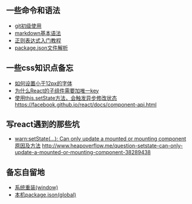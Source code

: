 ## 一些命令和语法
>
* [git初级使用](https://github.com/jsCoder-yy/memo-center/issues/1)
* [markdown基本语法](http://www.appinn.com/markdown/)
* [正则表达式入门教程](http://deerchao.net/tutorials/regex/regex.htm#mission)
* [package.json文件解析](http://javascript.ruanyifeng.com/nodejs/packagejson.html)

## 一些css知识点备忘
>
* [如何设置小于12px的字体](http://www.w3ci.com/front/xHTMLCSS/34.html)
* [为什么React的子组件需要加唯一key](http://www.anleb.com/13)
* [使用this.setState方法，会触发异步修改状态](https://segmentfault.com/q/1010000002958584)
https://facebook.github.io/react/docs/component-api.html

## 写react遇到的那些坑
>
* [warn:setState(…): Can only update a mounted or mounting component原因及方法](http://bbs.reactnative.cn/topic/147/navigator-%E5%88%87%E6%8D%A2%E7%89%B9%E5%88%AB%E5%BF%AB%E7%9A%84%E6%97%B6%E5%80%99-%E4%B9%8B%E5%89%8D%E7%9A%84fetch%E6%95%B0%E6%8D%AEcallback%E5%87%BA%E7%8E%B0%E4%BA%86setstate-can-only-update-a-mounted-or-mounting-component/2)
http://www.heapoverflow.me/question-setstate-can-only-update-a-mounted-or-mounting-component-38289438

## 备忘自留地
>
* [系统重装(window) ](https://github.com/jsCoder-yy/memo-center/issues/2)
* [本机package.json(global) ](https://github.com/jsCoder-yy/memo-center/issues/3)
